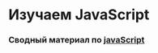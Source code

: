 # Изучаем JavaScript

### Сводный материал по [javaScript](https://learn.javascript.ru/ "Учебное пособие")
